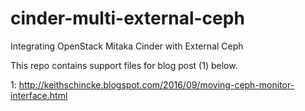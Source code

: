 # cinder-multi-external-ceph
Integrating OpenStack Mitaka Cinder with External Ceph

This repo contains support files for blog post (1) below.

1: http://keithschincke.blogspot.com/2016/09/moving-ceph-monitor-interface.html
